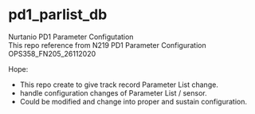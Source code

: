 # pd1_parlist_db
Nurtanio PD1 Parameter Configutation  
This repo reference from N219 PD1 Parameter Configuration OPS358_FN205_26112020

Hope:
- This repo create to give track record Parameter List change.
- handle configuration changes of Parameter List / sensor.
- Could be modified and change into proper and sustain configuration.
